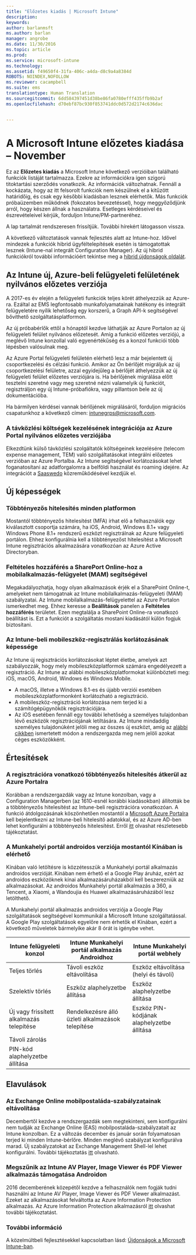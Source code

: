 ```yaml
---
title: "Előzetes kiadás | Microsoft Intune"
description: 
keywords: 
author: barlanmsft
ms.author: barlan
manager: angrobe
ms.date: 11/30/2016
ms.topic: article
ms.prod: 
ms.service: microsoft-intune
ms.technology: 
ms.assetid: f49650f4-31fa-406c-a4da-d8c9a4a8384d
ROBOTS: NOINDEX,NOFOLLOW
ms.reviewer: cacampbell
ms.suite: ems
translationtype: Human Translation
ms.sourcegitcommit: 6dd584397451d38be86fa0780efff435ffb9b2af
ms.openlocfilehash: d70ebf87bc930f853741ddc0d572d2174c636dac


---
```


# <a name="the-early-edition-for-microsoft-intune---december"></a>A Microsoft Intune előzetes kiadása – November

Ez az **Előzetes kiadás** a Microsoft Intune következő verzióiban található funkciók listáját tartalmazza. Ezekre az információkra igen szigorú titoktartási szerződés vonatkozik. Az információk változhatnak. Fennáll a kockázata, hogy az itt felsorolt funkciók nem készülnek el a kitűzött határidőig, és csak egy későbbi kiadásban lesznek elérhetők. Más funkciók próbaüzemben működnek (fokozatos bevezetéssel), hogy meggyőződjünk arról, hogy készen állnak a használatra. Esetleges kérdéseivel és észrevételeivel kérjük, forduljon Intune/PM-partneréhez.

A lap tartalmát rendszeresen frissítjük. További hírekért látogasson vissza.

A következő változtatások vannak fejlesztés alatt az Intune-hoz. Idővel mindezek a funkciók hibrid ügyféltelepítések esetén is támogatottak lesznek (Intune-nal integrált Configuration Manager). Az új hibrid funkciókról további információért tekintse meg a [hibrid újdonságok oldalát](https://technet.microsoft.com/en-US/library/mt718155(TechNet.10).aspx).

<!--736542-->
## <a name="public-preview-of-the-new-intune-admin-experience-on-azure"></a>Az Intune új, Azure-beli felügyeleti felületének nyilvános előzetes verziója

A 2017-es év elején a felügyeleti funkciók teljes körét áthelyezzük az Azure-ra. Ezáltal az EMS legfontosabb munkafolyamatainak hatékony és integrált felügyeletére nyílik lehetőség egy korszerű, a Graph API-k segítségével bővíthető szolgáltatásplatformon.

Az új próbabérlők ettől a hónaptól kezdve láthatják az Azure Portalon az új felügyeleti felület nyilvános előzetesét. Amíg a funkció előzetes verziójú, a meglévő Intune konzollal való egyenértékűség és a konzol funkciói több lépésben valósulnak meg.

Az Azure Portal felügyeleti felületén elérhető lesz a már bejelentett új csoportkezelési és célzási funkció. Amikor az Ön bérlőjét migráljuk az új csoportkezelési felületre, azzal egyidejűleg a bérlőjét áthelyezzük az új felügyeleti felület előzetes verziójára is. Ha bérlőjének migrálása előtt tesztelni szeretné vagy meg szeretné nézni valamelyik új funkciót, regisztráljon egy új Intune-próbafiókra, vagy pillantson bele az új dokumentációba.

Ha bármilyen kérdései vannak bérlőjének migrálásáról, forduljon migrációs csapatunkhoz a következő címen: [intunegrps@microsoft.com](mailto:intunegrps@microsoft.com).

### <a name="telecom-expense-management-integration-in-public-preview-of-azure-portal--747605--"></a>A távközlési költségek kezelésének integrációja az Azure Portal nyilvános előzetes verziójába<!--747605-->
Elkezdtünk külső távközlési szolgáltatók költségeinek kezelésére (telecom expense management, TEM) való szolgáltatásokat integrálni előzetes verzióban az Azure Portalba. Az Intune segítségével korlátozásokat lehet foganatosítani az adatforgalomra a belföldi használat és roaming idejére. Az integrációt a [Saaswedo](http://www.saaswedo.com) közreműködésével kezdjük el.

## <a name="new-capabilities"></a>Új képességek

### <a name="multi-factor-authentication-across-all-platforms---747590--"></a>Többtényezős hitelesítés minden platformon <!--747590-->
Mostantól többtényezős hitelesítést (MFA) írhat elő a felhasználók egy kiválasztott csoportja számára, ha iOS, Android, Windows 8.1+ vagy Windows Phone 8.1+ rendszerű eszközt regisztrálnak az Azure felügyeleti portálon. Ehhez konfigurálnia kell a többtényezőst hitelesítést a Microsoft Intune regisztrációs alkalmazására vonatkozóan az Azure Active Directoryban.

### <a name="conditional-access-for-mam-with-sharepoint-online---vso-679339--"></a>Feltételes hozzáférés a SharePort Online-hoz a mobilalkalmazás-felügyelet (MAM) segítségével <!--VSO 679339-->
Megakadályozhatja, hogy olyan alkalmazások érjék el a SharePoint Online-t, amelyeket nem támogatnak az Intune mobilalkalmazás-felügyeleti (MAM) szabályzatai.  Az Intune mobilalkalmazás-felügyelettel az Azure Portalon ismerkedhet meg. Ehhez keresse a __Beállítások__ panelen a __Feltételes hozzáférés__ területet. Ezen megtalálja a SharePoint Online-ra vonatkozó beállítást is. Ezt a funkciót a szolgáltatás mostani kiadásától külön fogjuk biztosítani.

### <a name="ability-to-restrict-intune-mobile-device-enrollment"></a>Az Intune-beli mobileszköz-regisztrálás korlátozásának képessége
Az Intune új regisztrációs korlátozásokat léptet életbe, amelyek azt szabályozzák, hogy mely mobileszközplatformok számára engedélyezett a regisztráció. Az Intune az alábbi mobileszközplatformokat különbözteti meg: iOS, macOS, Android, Windows és Windows Mobile. 
* A macOS, illetve a Windows 8.1-es és újabb verziói esetében mobileszközplatformonként korlátozható a regisztráció. 
* A mobileszköz-regisztráció korlátozása nem terjed ki a számítógépügynökök regisztrációjára. 
* Az iOS esetében fennáll egy további lehetőség a személyes tulajdonban lévő eszközök regisztrációjának letiltására. Az Intune mindaddig személyes tulajdonúként jelöli meg az összes új eszközt, amíg az [alábbi cikkben](https://docs.microsoft.com/en-us/intune/deploy-use/manage-corporate-owned-devices) ismertetett módon a rendszergazda meg nem jelöli azokat céges eszközökként.


## <a name="notices"></a>Értesítések

### <a name="multi-factor-authentication-on-enrollment-moving-to-the-azure-portal---vso-750545--"></a>A regisztrációra vonatkozó többtényezős hitelesítés átkerül az Azure Portalra <!--VSO 750545-->
Korábban a rendszergazdák vagy az Intune konzolban, vagy a Configuration Managerben (az 1610-esnél korábbi kiadásokban) állították be a többtényezős hitelesítést az Intune-beli regisztrációra vonatkozóan. A funkció átdolgozásának köszönhetően mostantól a [Microsoft Azure Portalra](https://manage.windowsazure.com) kell bejelentkezni az Intune-beli hitelesítő adatokkal, és az Azure AD-ben lehet konfigurálni a többtényezős hitelesítést. Erről [itt](https://aka.ms/mfa_ad) olvashat részletesebb tájékoztatást.

### <a name="company-portal-app-for-android-now-available-in-china---vso-658093--"></a>A Munkahelyi portál androidos verziója mostantól Kínában is elérhető <!--VSO 658093-->
Kínában való letöltésre is közzétesszük a Munkahelyi portál alkalmazás androidos verzióját. Kínában nem érhető el a Google Play áruház, ezért az androidos eszközöknek kínai alkalmazásáruházakból kell beszerezniük az alkalmazásokat. Az androidos Munkahelyi portál alkalmazás a 360, a Tencent, a Xiaomi, a Wandoujia és Huawei alkalmazásáruházából lesz letölthető. 

A Munkahelyi portál alkalmazás androidos verziója a Google Play szolgáltatások segítségével kommunikál a Microsoft Intune szolgáltatással. A Google Play szolgáltatások egyelőre nem érhetők el Kínában, ezért a következő műveletek bármelyike akár 8 órát is igénybe vehet. 

|Intune felügyeleti konzol| Intune Munkahelyi portál alkalmazás Androidhoz |Intune Munkahelyi portál webhely|   
|---|---|---|
|Teljes törlés| Távoli eszköz eltávolítása| Eszköz eltávolítása (helyi és távoli)|
|Szelektív törlés| Eszköz alaphelyzetbe állítása| Eszköz alaphelyzetbe állítása|
|Új vagy frissített alkalmazás telepítése| Rendelkezésre álló üzleti alkalmazások telepítése| Eszköz PIN-kódjának alaphelyzetbe állítása|
|Távoli zárolás|||
|PIN-kód alaphelyzetbe állítása|||

## <a name="deprecations"></a>Elavulások

### <a name="removal-of-exchange-online-mobile-inbox-policies---770687--"></a>Az Exchange Online mobilpostaláda-szabályzatainak eltávolítása <!--770687-->
Decembertől kezdve a rendszergazdák sem megtekinteni, sem konfigurálni nem tudják az Exchange Online (EAS) mobilpostaláda-szabályzatait az Intune konzolban. Ez a változás december és január során folyamatosan terjed ki minden Intune-bérlőre. Minden meglévő szabályzat konfigurálva marad. Új szabályzatokat az Exchange Management Shell-lel lehet konfigurálni. További tájékoztatás [itt](https://technet.microsoft.com/en-us/library/bb123783%28v=exchg.150%29.aspx) olvasható.

### <a name="intune-av-player-image-viewer-and-pdf-viewer-apps-are-no-longer-supported-on-android---747553--"></a>Megszűnik az Intune AV Player, Image Viewer és PDF Viewer alkalmazás támogatása Androidon <!--747553-->
2016 decemberének közepétől kezdve a felhasználók nem fogják tudni használni az Intune AV Player, Image Viewer és PDF Viewer alkalmazást. Ezeket az alkalmazásokat felváltotta az Azure Information Protection alkalmazás. Az Azure Information Protection alkalmazásról [itt](https://docs.microsoft.com/information-protection/rms-client/mobile-app-faq) olvashat további tájékoztatást.

### <a name="see-also"></a>További információ
A közelmúltbeli fejlesztésekkel kapcsolatban lásd: [Újdonságok a Microsoft Intune-ban](whats-new-in-microsoft-intune.md).



<!--HONumber=Nov16_HO5-->


